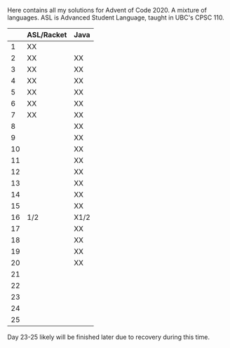 Here contains all my solutions for Advent of Code 2020. A mixture of languages. ASL is Advanced Student Language, taught in UBC's CPSC 110.

|   | ASL/Racket | Java |
| --- | --- | --- |
| 1 | XX ||
| 2 | XX |XX|
| 3 | XX | XX |
| 4 | XX | XX |
| 5 | XX | XX |
| 6 | XX | XX |
| 7 | XX | XX |
| 8 | | XX |
| 9 | | XX |
| 10 | | XX |
| 11 | | XX |
| 12 | | XX |
| 13 | | XX |
| 14 | | XX |
| 15 | | XX |
| 16 | 1/2 | X1/2|
| 17 | | XX |
| 18 | | XX |
| 19 | | XX |
| 20 | | XX |
| 21 | | |
| 22 | | | 
| 23 | | |
| 24 | | |
| 25 | | |

Day 23-25 likely will be finished later due to recovery during this time.